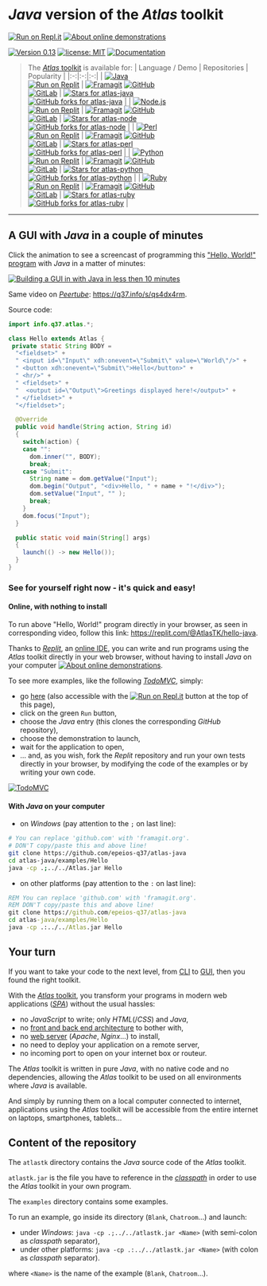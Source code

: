 # *Java* version of the *Atlas* toolkit

[![Run on Repl.it](https://q37.info/s/kpm7xhfm.png)](https://q37.info/s/3vwk3h3n)  [![About online demonstrations](https://img.shields.io/badge/about-online%20demonstrations-informational)](https://q37.info/s/sssznrb4)

[![Version 0.13](https://img.shields.io/static/v1.svg?&color=90b4ed&label=Version&message=0.13&style=for-the-badge)](http://github.com/epeios-q37/atlas-java/)
[![license: MIT](https://img.shields.io/github/license/epeios-q37/atlas-java?color=yellow&style=for-the-badge)](https://github.com/epeios-q37/atlas-java/blob/master/LICENSE)
[![Documentation](https://img.shields.io/static/v1?label=documentation&message=atlastk.org&color=ff69b4&style=for-the-badge)](https://atlastk.org)  



<!--
Si la table ci-dessous est modifiée, alors modifier également (pages du site atlastk.org) :
- la page '_index' ;
- la page 'Online demonstrations' ;
-->

> The [*Atlas* toolkit](https://atlastk.org) is available for:
> | Language / Demo | Repositories | Popularity |
> |:-:|:-:|:-:|
> | [![Java](https://q37.info/s/jrnv4mj4.svg)](https://q37.info/s/qtnkp9w4)<br/>[![Run on Replit](https://q37.info/s/kpm7xhfm.png)](https://q37.info/s/3vwk3h3n) | [![Framagit](https://q37.info/s/z4hsg7wc.svg)](https://framagit.org/epeios-q37/atlas-java) [![GitHub](https://q37.info/s/jqrxkdh3.svg)](https://github.com/epeios-q37/atlas-java)<br/>[![GitLab](https://q37.info/s/m4djpmm9.svg)](https://gitlab.com/epeios-q37/atlas-java) | [![Stars for atlas-java](https://img.shields.io/github/stars/epeios-q37/atlas-java.svg?style=social)](https://github.com/epeios-q37/atlas-java/stargazers)<br/>[![GitHub forks for atlas-java](https://img.shields.io/github/forks/epeios-q37/atlas-java.svg?style=social)](https://github.com/epeios-q37/atlas-java/network/) |
> | [![Node.js](https://q37.info/s/fh7v7kn9.svg)](https://q37.info/s/3d7hr733)<br/>[![Run on Replit](https://q37.info/s/kpm7xhfm.png)](https://q37.info/s/st7gccd4) | [![Framagit](https://q37.info/s/z4hsg7wc.svg)](https://framagit.org/epeios-q37/atlas-node) [![GitHub](https://q37.info/s/jqrxkdh3.svg)](https://github.com/epeios-q37/atlas-node)<br/>[![GitLab](https://q37.info/s/m4djpmm9.svg)](https://gitlab.com/epeios-q37/atlas-node) | [![Stars for atlas-node](https://img.shields.io/github/stars/epeios-q37/atlas-node.svg?style=social)](https://github.com/epeios-q37/atlas-node/stargazers)<br/>[![GitHub forks for atlas-node](https://img.shields.io/github/forks/epeios-q37/atlas-node.svg?style=social)](https://github.com/epeios-q37/atlas-node/network/) |
> | [![Perl](https://q37.info/s/hgnwnnn3.svg)](https://q37.info/s/4nvmwjgg)<br/>[![Run on Replit](https://q37.info/s/kpm7xhfm.png)](https://q37.info/s/h3h34zgq) | [![Framagit](https://q37.info/s/z4hsg7wc.svg)](https://framagit.org/epeios-q37/atlas-perl) [![GitHub](https://q37.info/s/jqrxkdh3.svg)](https://github.com/epeios-q37/atlas-perl)<br/>[![GitLab](https://q37.info/s/m4djpmm9.svg)](https://gitlab.com/epeios-q37/atlas-perl) | [![Stars for atlas-perl](https://img.shields.io/github/stars/epeios-q37/atlas-perl.svg?style=social)](https://github.com/epeios-q37/atlas-perl/stargazers)<br/>[![GitHub forks for atlas-perl](https://img.shields.io/github/forks/epeios-q37/atlas-perl.svg?style=social)](https://github.com/epeios-q37/atlas-perl/network/) |
> | [![Python](https://q37.info/s/94937nbb.svg)](https://q37.info/s/pd7j9k4r)<br/>[![Run on Replit](https://q37.info/s/kpm7xhfm.png)](https://q37.info/s/vwpsw73v) | [![Framagit](https://q37.info/s/z4hsg7wc.svg)](https://framagit.org/epeios-q37/atlas-python) [![GitHub](https://q37.info/s/jqrxkdh3.svg)](https://github.com/epeios-q37/atlas-python)<br/>[![GitLab](https://q37.info/s/m4djpmm9.svg)](https://gitlab.com/epeios-q37/atlas-python) | [![Stars for atlas-python](https://img.shields.io/github/stars/epeios-q37/atlas-python.svg?style=social)](https://github.com/epeios-q37/atlas-python/stargazers)<br/>[![GitHub forks for atlas-python](https://img.shields.io/github/forks/epeios-q37/atlas-python.svg?style=social)](https://github.com/epeios-q37/atlas-python/network/) |
> | [![Ruby](https://q37.info/s/zn4qrx9j.svg)](https://q37.info/s/gkfj3zpz)<br/>[![Run on Replit](https://q37.info/s/kpm7xhfm.png)](https://q37.info/s/9thdtmjg) | [![Framagit](https://q37.info/s/z4hsg7wc.svg)](https://framagit.org/epeios-q37/atlas-ruby) [![GitHub](https://q37.info/s/jqrxkdh3.svg)](https://github.com/epeios-q37/atlas-ruby)<br/>[![GitLab](https://q37.info/s/m4djpmm9.svg)](https://gitlab.com/epeios-q37/atlas-ruby) | [![Stars for atlas-ruby](https://img.shields.io/github/stars/epeios-q37/atlas-ruby.svg?style=social)](https://github.com/epeios-q37/atlas-ruby/stargazers)<br/>[![GitHub forks for atlas-ruby](https://img.shields.io/github/forks/epeios-q37/atlas-ruby.svg?style=social)](https://github.com/epeios-q37/atlas-ruby/network/) |




---

## A GUI with *Java* in a couple of minutes

Click the animation to see a screencast of programming this ["Hello, World!" program](https://en.wikipedia.org/wiki/%22Hello,_World!%22_program) with *Java* in a matter of minutes:

[![Building a GUI in with *Java* in less then 10 minutes](https://q37.info/s/qp4z37pg.gif)](https://q37.info/s/vd9xz7jp)

Same video on [*Peertube*](https://en.wikipedia.org/wiki/PeerTube): <https://q37.info/s/qs4dx4rm>.

Source code:

```java
import info.q37.atlas.*;

class Hello extends Atlas {
 private static String BODY =
  "<fieldset>" +
  " <input id=\"Input\" xdh:onevent=\"Submit\" value=\"World\"/>" +
  " <button xdh:onevent=\"Submit\">Hello</button>" +
  " <hr/>" +
  " <fieldset>" +
  "  <output id=\"Output\">Greetings displayed here!</output>" +
  " </fieldset>" +
  "</fieldset>";

  @Override
  public void handle(String action, String id)
  {
    switch(action) {
    case "":
      dom.inner("", BODY);
      break;
    case "Submit":
      String name = dom.getValue("Input");
      dom.begin("Output", "<div>Hello, " + name + "!</div>");
      dom.setValue("Input", "" );
      break;
    }
    dom.focus("Input");
  }

  public static void main(String[] args)
  {
    launch(() -> new Hello());
  }
}
```

### See for yourself right now - it's quick and easy!

#### Online, with nothing to install

To run above "Hello, World!" program directly in your browser, as seen in corresponding video, follow this link: <https://replit.com/@AtlasTK/hello-java>.

Thanks to [*Replit*](https://q37.info/s/mxmgq3qm), an [online IDE](https://q37.info/s/zzkzbdw7), you can write and run programs using the *Atlas* toolkit directly in your web browser, without having to install *Java* on your computer [![About online demonstrations](https://img.shields.io/badge/about-online%20demonstrations-informational)](https://q37.info/s/sssznrb4).

To see more examples, like the following [*TodoMVC*](http://todomvc.com/), simply:
- go [here](https://q37.info/s/3vwk3h3n) (also accessible with the [![Run on Repl.it](https://q37.info/s/kpm7xhfm.png)](https://q37.info/s/3vwk3h3n) button at the top of this page),
- click on the green `Run` button,
- choose the *Java* entry (this clones the corresponding *GitHub* repository),
- choose the demonstration to launch,
- wait for the application to open, 
- … and, as you wish, fork the *Replit* repository and run your own tests directly in your browser, by modifying the code of the examples or by writing your own code.

[![TodoMVC](https://q37.info/download/TodoMVC.gif "The TodoMVC application made with the Atlas toolkit")](https://q37.info/s/3vwk3h3n)

#### With *Java* on your computer

- on *Windows* (pay attention to the `;` on last line):
```bash
# You can replace 'github.com' with 'framagit.org'.
# DON'T copy/paste this and above line!
git clone https://github.com/epeios-q37/atlas-java
cd atlas-java/examples/Hello
java -cp .;../../Atlas.jar Hello
```

- on other platforms (pay attention to the `:` on last line):
```bat
REM You can replace 'github.com' with 'framagit.org'.
REM DON'T copy/paste this and above line!
git clone https://github.com/epeios-q37/atlas-java
cd atlas-java/examples/Hello
java -cp .:../../Atlas.jar Hello
```



## Your turn

If you want to take your code to the next level, from [CLI](https://q37.info/s/cnh9nrw9) to [GUI](https://q37.info/s/hw9n3pjs), then you found the right toolkit.

With the [*Atlas* toolkit](http://atlastk.org/), you transform your programs in modern web applications ([*SPA*](https://q37.info/s/7sbmxd3j)) without the usual hassles:
- no *JavaScript* to write; only *HTML*(/*CSS*) and *Java*,
- no [front and back end architecture](https://q37.info/s/px7hhztd) to bother with,
- no [web server](https://q37.info/s/n3hpwsht) (*Apache*, *Nginx*…) to install,
- no need to deploy your application on a remote server,
- no incoming port to open on your internet box or routeur.

The *Atlas* toolkit is written in pure *Java*, with no native code and no dependencies, allowing the *Atlas* toolkit to be used on all environments where *Java* is available. 

And simply by running them on a local computer connected to internet, applications using the *Atlas* toolkit will be accessible from the entire internet on laptops, smartphones, tablets…

## Content of the repository

The `atlastk` directory contains the *Java* source code of the *Atlas* toolkit.

`atlastk.jar` is the file you have to reference in the [*classpath*](https://en.wikipedia.org/wiki/Classpath_(Java)) in order to use the *Atlas* toolkit in your own program.

The `examples` directory contains some examples.

To run an example, go inside its directory (`Blank`, `Chatroom`…) and launch:

- under *Windows*: `java -cp .;../../atlastk.jar <Name>` (with semi-colon as *classpath* separator),
- under other platforms: `java -cp .:../../atlastk.jar <Name>` (with colon as *classpath* separator).

where `<Name>` is the name of the example (`Blank`, `Chatroom`…).
